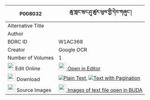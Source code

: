 |P008032|ཆུ་གླང་ཝང་ཤུ་ཚུར་ཕུལ་གྱི་དེབ་གཞུང་། 
| --- | --- 
|Alternative Title |
|Author | 
|BDRC ID | W1AC368
|Creator | Google OCR
|Number of Volumes| 1
|<img width="25" src="https://img.icons8.com/color/25/000000/edit-property.png">Edit Online| [<img width="25" src="https://avatars.githubusercontent.com/u/45091458?s=200&v=4"> Open in Editor](http://editor.openpecha.org/P008032)
|<img width="25" src="https://img.icons8.com/fluent/48/000000/download-2.png"/>  Download | [![](https://img.icons8.com/color/20/000000/txt.png)Plain Text](https://github.com/Openpecha/P008032/releases/download/v2/chulang_wang_shu_tsur_pul_gyi__plain_P008032.zip), [![](https://img.icons8.com/color/20/000000/txt.png)Text with Pagination](https://github.com/Openpecha/P008032/releases/download/v2/chulang_wang_shu_tsur_pul_gyi__pages_P008032.zip)
|<img width="25" src="https://img.icons8.com/plasticine/100/000000/pictures-folder.png"/>  Source Images | [<img width="25" src="https://library.bdrc.io/icons/BUDA-small.svg"> Images of text file open in BUDA](https://library.bdrc.io/show/bdr:W1AC368)